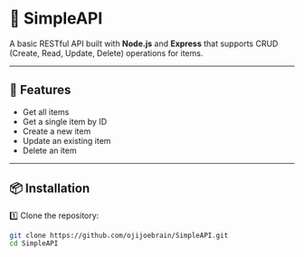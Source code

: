 # 📝 SimpleAPI

A basic RESTful API built with **Node.js** and **Express** that supports CRUD (Create, Read, Update, Delete) operations for items.

---

## 🚀 Features

- Get all items
- Get a single item by ID
- Create a new item
- Update an existing item
- Delete an item

---

## 📦 Installation

1️⃣ Clone the repository:

```bash
git clone https://github.com/ojijoebrain/SimpleAPI.git
cd SimpleAPI
